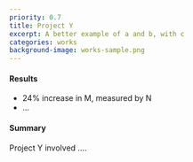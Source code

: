 ```yaml
---
priority: 0.7
title: Project Y
excerpt: A better example of a and b, with c
categories: works
background-image: works-sample.png
---
```


#### Results

- 24% increase in M, measured by N
- ...

#### Summary

Project Y involved ....
